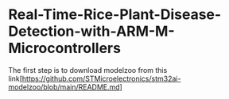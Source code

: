 # Real-Time-Rice-Plant-Disease-Detection-with-ARM-M-Microcontrollers
The first step is to download modelzoo from this link[https://github.com/STMicroelectronics/stm32ai-modelzoo/blob/main/README.md]
